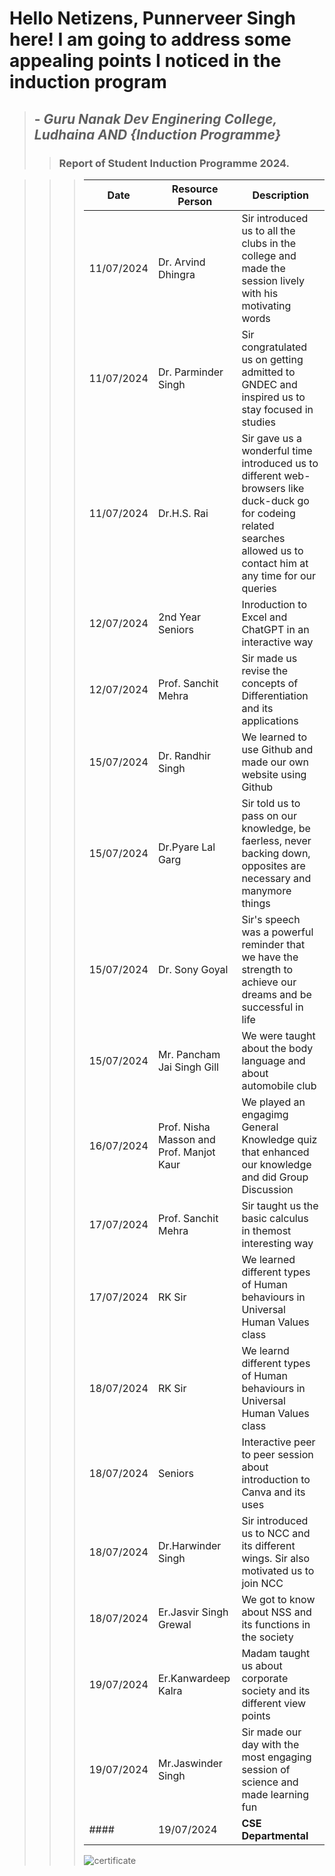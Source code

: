 # **Hello Netizens, Punnerveer Singh here! I am going to address some appealing points I noticed in the induction program** 
> ## - _**Guru Nanak Dev Enginering College, Ludhaina AND {Induction Programme}**_
>> ### Report of Student Induction Programme 2024. 

>>> | Date | Resource Person | Description |
>>> | ---- | --------------- | ----------- |
>>> | 11/07/2024 | Dr. Arvind Dhingra | Sir introduced us to all the clubs in the college and made the session lively with his motivating words |
>>> | 11/07/2024 | Dr. Parminder Singh | Sir congratulated us on getting admitted to GNDEC and inspired us to stay focused in studies |
>>> | 11/07/2024 | Dr.H.S. Rai | Sir gave us a wonderful time introduced us to different web-browsers like duck-duck go for codeing related searches allowed us to contact him at any time for our queries |
>>> | 12/07/2024 | 2nd Year Seniors | Inroduction to Excel and ChatGPT in an interactive way |
>>> | 12/07/2024 | Prof. Sanchit Mehra| Sir made us revise the concepts of Differentiation and its applications |
>>> | 15/07/2024 | Dr. Randhir Singh | We learned to use Github and made our own website using Github |
>>> | 15/07/2024 | Dr.Pyare Lal Garg | Sir told us to pass on our knowledge, be faerless, never backing down, opposites are necessary and manymore things |
>>> | 15/07/2024 | Dr. Sony Goyal | Sir's speech was a powerful reminder that we have the strength to achieve our dreams and be successful in life |
>>> | 15/07/2024 | Mr. Pancham Jai Singh Gill | We were taught about the body language and about automobile club |
>>> |  16/07/2024 | Prof. Nisha Masson and Prof. Manjot Kaur | We played an engagimg General Knowledge quiz that enhanced our knowledge and did Group Discussion |
>>> |17/07/2024 | Prof. Sanchit Mehra | Sir taught us the basic calculus in themost interesting way  |
>>> |17/07/2024 | RK Sir | We learned different types of Human behaviours in Universal Human Values class |
>>> |18/07/2024 | RK Sir | We learnd different types of Human behaviours in  Universal Human Values class |
>>> |18/07/2024| Seniors | Interactive peer to peer session about introduction to Canva and its uses |
>>> |18/07/2024| Dr.Harwinder Singh | Sir introduced us to NCC and its different wings. Sir also motivated us to join NCC |
>>> |18/07/2024| Er.Jasvir Singh Grewal | We got to know about NSS and its functions in the society |
>>> |19/07/2024|Er.Kanwardeep Kalra| Madam taught us about corporate society and its different view points |
>>> |19/07/2024| Mr.Jaswinder Singh | Sir made our day with the most engaging session of science and made learning fun |
>>> #### |19/07/2024| **CSE Departmental** | **Visit** | _We saw the computer setup and the instructor taught us about the linux OS_ |
>>> ![certificate](https://dtmvamahs40ux.cloudfront.net/ComplementaryCourseCertificate/5073681/original/Punnerveer_Singh20240725-72-1ijtrky.jpg)

